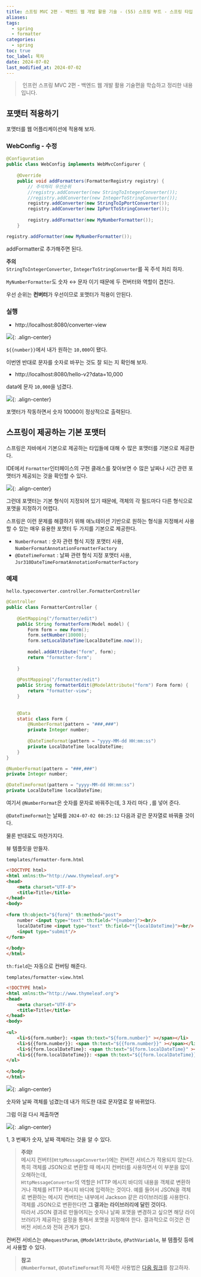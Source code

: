 ```yaml
---
title: 스프링 MVC 2편 - 백엔드 웹 개발 활용 기술 - (55) 스프링 부트 - 스프링 타입 컨버터 - 포맷터 적용, 스프링 포맷터
aliases: 
tags:
  - spring
  - formatter
categories:
  - spring
toc: true
toc_label: 목차
date: 2024-07-02
last_modified_at: 2024-07-02
---
```


> 인프런 스프링 MVC 2편 - 백엔드 웹 개발 활용 기술편을 학습하고 정리한 내용 입니다.

## 포맷터 적용하기

포맷터를 웹 어플리케이션에 적용해 보자.

### WebConfig - 수정 

```java
@Configuration  
public class WebConfig implements WebMvcConfigurer {  
  
    @Override  
    public void addFormatters(FormatterRegistry registry) {  
        // 주석처리 우선순위  
        //registry.addConverter(new StringToIntegerConverter());  
        //registry.addConverter(new IntegerToStringConverter());
        registry.addConverter(new StringToIpPortConverter());  
        registry.addConverter(new IpPortToStringConverter());  
  
        registry.addFormatter(new MyNumberFormatter());  
    }  

```


```java
registry.addFormatter(new MyNumberFormatter());
```

addFormatter로 추가해주면 된다.

**주의** <br>`StringToIntegerConverter`, `IntegerToStringConverter`를 꼭 주석 처리 하자.

`MyNumberFormatter`도 숫자 ↔ 문자 이기 때문에 두 컨버터와 역할이 겹친다.

우선 순위는 **컨버터**가 우선이므로 포맷터가 적용이 안된다.


### 실행

- http://localhost:8080/converter-view

![](https://i.imgur.com/RBmrKV8.png){: .align-center}

`${{number}}`에서 내가 원하는 `10,000`이 됐다.


이번엔 반대로 문자를 숫자로 바꾸는 것도 잘 되는 지 확인해 보자.

- http://localhost:8080/hello-v2?data=10,000 

data에 문자 `10,000`을 넘겼다.

![](https://i.imgur.com/vHTSnPh.png){: .align-center}

포맷터가 작동하면서 숫자 10000이 정상적으로 출력된다.

## 스프링이 제공하는 기본 포맷터

스프링은 자바에서 기본으로 제공하는 타입들에 대해 수 많은 포맷터를 기본으로 제공한다.

IDE에서 `Formatter`인터페이스의 구현 클래스를 찾아보면 수 많은 날짜나 시간 관련 포맷터가 제공되는 것을 확인할 수 있다.

![](https://i.imgur.com/liLi1S6.png){: .align-center}

그런데 포맷터는 기본 형식이 지정되어 있기 때문에, 객체의 각 필드마다 다른 형식으로 포맷을 지정하기 어렵다.

스프링은 이런 문제를 해결하기 위해 애노테이션 기반으로 원하는 형식을 지정해서 사용할 수 있는 매우 유용한 포맷터 두 가지를 기본으로 제공한다.

- `NumberFormat` : 숫자 관련 형식 지정 포맷터 사용, `NumberFormatAnnotationFormatterFactory`
- `@DateTimeFormat` : 날짜 관련 형식 지정 포맷터 사용, `Jsr310DateTimeFormatAnnotationFormatterFactory`

### 예제

`hello.typeconverter.controller.FormatterController`
```java
@Controller  
public class FormatterController {  
  
    @GetMapping("/formatter/edit")  
    public String formatterForm(Model model) {  
        Form form = new Form();  
        form.setNumber(10000);  
        form.setLocalDateTime(LocalDateTime.now());  
  
        model.addAttribute("form", form);  
        return "formatter-form";  
  
    }  
  
    @PostMapping("/formatter/edit")  
    public String formatterEdit(@ModelAttribute("form") Form form) {  
        return "formatter-view";  
    }  
  
  
    @Data  
    static class Form {  
        @NumberFormat(pattern = "###,###")  
        private Integer number;  
  
        @DateTimeFormat(pattern = "yyyy-MM-dd HH:mm:ss")  
        private LocalDateTime localDateTime;  
    }  
}
```


```java
@NumberFormat(pattern = "###,###")  
private Integer number;  

@DateTimeFormat(pattern = "yyyy-MM-dd HH:mm:ss")  
private LocalDateTime localDateTime;
```

여기서 `@NumberFormat`은 숫자를 문자로 바꿔주는데, 3 자리 마다  `,`를 넣어 준다.

`@DateTimeFormat`는 날짜를 `2024-07-02 08:25:12` 다음과 같은 문자열로 바꿔줄 것이다.

물론 반대로도 마찬가지다.

뷰 템플릿을 만들자.

`templates/formatter-form.html`
```html
<!DOCTYPE html>  
<html xmlns:th="http://www.thymeleaf.org">  
<head>  
    <meta charset="UTF-8">  
    <title>Title</title>  
</head>  
<body>  
  
<form th:object="${form}" th:method="post">  
    number <input type="text" th:field="*{number}"><br/>  
    localDateTime <input type="text" th:field="*{localDateTime}"><br/>  
    <input type="submit"/>  
</form>  
  
</body>  
</html>
```

`th:field`는 자동으로 컨버팅 해준다.

`templates/formatter-view.html`
```html
<!DOCTYPE html>  
<html xmlns:th="http://www.thymeleaf.org">  
<head>  
    <meta charset="UTF-8">  
    <title>Title</title>  
</head>  
<body>  
  
<ul>  
    <li>${form.number}: <span th:text="${form.number}" ></span></li>  
    <li>${{form.number}}: <span th:text="${{form.number}}" ></span></li>  
    <li>${form.localDateTime}: <span th:text="${form.localDateTime}" ></span></li>  
    <li>${{form.localDateTime}}: <span th:text="${{form.localDateTime}}" ></span></li>  
</ul>  
  
</body>  
</html>
```


![](https://i.imgur.com/25dKDvG.png){: .align-center}

숫자와 날짜 객체를 넘겼는데 내가 의도한 대로 문자열로 잘 바뀌었다.

그럼 이걸 다시 제출하면

![](https://i.imgur.com/yOgDSmZ.png){: .align-center}

1, 3 번째가 숫자, 날짜 객체라는 것을 알 수 있다.


> **주의!**<br>메시지 컨버터(`HttpMessageConverter`)에는 컨버전 서비스가 적용되지 않는다.<br>특히 객체를 JSON으로 변환할 때 메시지 컨버터를 사용하면서 이 부분을 많이 오해하는데, <br>`HttpMessageConverter`의 역할은 HTTP 메시지 바디의 내용을 객체로 변환하거나 객체를 HTTP 메시지 바디에 입력하는 것이다. 예를 들어서 JSON을 객체로 변환하는 메시지 컨버터는 내부에서 Jackson 같은 라이브러리를 사용한다. 객체를 JSON으로 변환한다면 **그 결과는 라이브러리에 달린 것이다.**<br>따라서 JSON 결과로 만들어지는 숫자나 날짜 포맷을 변경하고 싶으면 해당 라이브러리가 제공하는 설정을 통해서 포맷을 지정해야 한다. 결과적으로 이것은 컨버전 서비스와 전혀 관계가 없다.


컨버전 서비스는 `@RequestParam`, `@ModelAttribute`, `@PathVariable`, 뷰 템플릿 등에서 사용할 수 있다.


> **참고**<br>`@NumberFormat`, `@DateTimeFormat`의 자세한 사용법은 [다음 링크](https://docs.spring.io/spring-framework/reference/core/validation/format.html#format-CustomFormatAnnotations)를 참고하자.